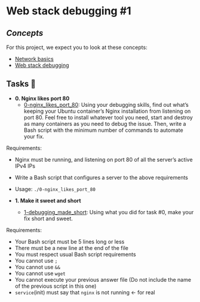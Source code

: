# Web stack debugging #1

## *Concepts*
For this project, we expect you to look at these concepts:

* [Network basics]()
* [Web stack debugging]()

## Tasks :page_with_curl:

* **0. Nginx likes port 80**
  * [0-nginx_likes_port_80](./0-nginx_likes_port_80): 
  Using your debugging skills, find out what’s keeping your Ubuntu container’s Nginx installation from listening on port 80. Feel free to install whatever tool you need, start and destroy as many containers as you need to debug the issue. Then, write a Bash script with the minimum number of commands to automate your fix.

Requirements:

* Nginx must be running, and listening on port 80 of all the server’s active IPv4 IPs
* Write a Bash script that configures a server to the above requirements
* Usage: `./0-nginx_likes_port_80`

* **1. Make it sweet and short**
  * [1-debugging_made_short](./1-debugging_made_short):
  Using what you did for task #0, make your fix short and sweet.

Requirements:

* Your Bash script must be 5 lines long or less
* There must be a new line at the end of the file
* You must respect usual Bash script requirements
* You cannot use `;`
* You cannot use `&&`
* You cannot use `wget`
* You cannot execute your previous answer file (Do not include the name of the previous script in this one)
* `service`(init) must say that `nginx` is not running ← for real